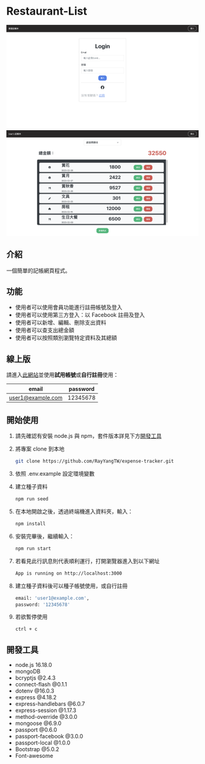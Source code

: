 # Restaurant-List

![image](./public/images/screenshot1.png)
![image](./public/images/screenshot2.png)

## 介紹

一個簡單的記帳網頁程式。

## 功能

- 使用者可以使用會員功能進行註冊帳號及登入
- 使用者可以使用第三方登入：以 Facebook 註冊及登入
- 使用者可以新增、編輯、刪除支出資料
- 使用者可以查支出總金額
- 使用者可以按照類別瀏覽特定資料及其總額

## 線上版

請進入[此網站](https://murmuring-lowlands-41352.herokuapp.com/)並使用**試用帳號**或**自行註冊**使用：

| email             | password |
| ----------------- | -------- |
| user1@example.com | 12345678 |

## 開始使用

1. 請先確認有安裝 node.js 與 npm，套件版本詳見下方[開發工具](#開發工具)
2. 將專案 clone 到本地
   ```bash
   git clone https://github.com/RayYangTW/expense-tracker.git
   ```
3. 依照 .env.example 設定環境變數
4. 建立種子資料

   ```bash
   npm run seed
   ```

5. 在本地開啟之後，透過終端機進入資料夾，輸入：

   ```bash
   npm install
   ```

6. 安裝完畢後，繼續輸入：

   ```bash
   npm run start
   ```

7. 若看見此行訊息則代表順利運行，打開瀏覽器進入到以下網址

   ```bash
   App is running on http://localhost:3000
   ```

8. 建立種子資料後可以種子帳號使用，或自行註冊

   ```bash
   email: 'user1@example.com',
   password: '12345678'
   ```

9. 若欲暫停使用

   ```bash
   ctrl + c
   ```

## 開發工具

- node.js 16.18.0
- mongoDB
- bcryptjs @2.4.3
- connect-flash @0.1.1
- dotenv @16.0.3
- express @4.18.2
- express-handlebars @6.0.7
- express-session @1.17.3
- method-override @3.0.0
- mongoose @6.9.0
- passport @0.6.0
- passport-facebook @3.0.0
- passport-local @1.0.0
- Bootstrap @5.0.2
- Font-awesome
